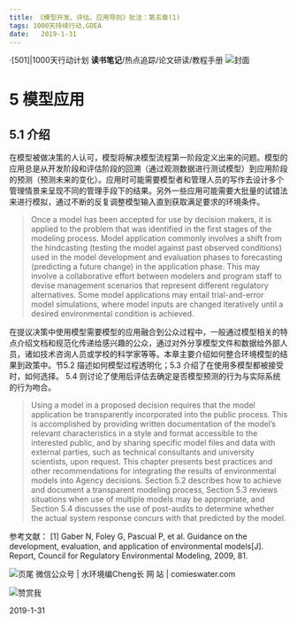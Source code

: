 ```yaml
---
title: 《模型开发、评估、应用导则》批注：第五章(1)
tags: 1000天持续行动,GDEA
date:   2019-1-31
---
```

·[501]|1000天行动计划
**读书笔记**/热点追踪/论文研读/教程手册
![封面](http://comieswater-1254012817.cossh.myqcloud.com/comieswater/1534259099598.png)

# 5 模型应用

## 5.1 介绍

在模型被做决策的人认可，模型将解决模型流程第一阶段定义出来的问题。模型的应用总是从开发阶段和评估阶段的回溯（通过观测数据进行测试模型）到应用阶段的预测（预测未来的变化）。应用时可能需要模型者和管理人员的写作去设计多个管理情景来呈现不同的管理手段下的结果。另外一些应用可能需要大批量的试错法来进行模拟，通过不断的反复调整模型输入直到获取满足要求的环境条件。

>Once a model has been accepted for use by decision makers, it is applied to the problem that was identified in the first stages of the modeling process. Model application commonly involves a shift from the hindcasting (testing the model against past observed conditions) used in the model development and evaluation phases to forecasting (predicting a future change) in the application phase. This may involve a collaborative effort between modelers and program staff to devise management scenarios that represent different regulatory alternatives. Some model applications may entail trial-and-error model simulations, where model inputs are changed iteratively until a desired environmental condition is achieved.

在提议决策中使用模型需要模型的应用融合到公众过程中，一般通过模型相关的特点介绍文档和规范化传递给感兴趣的公众，通过对外分享模型文件和数据给外部人员，诸如技术咨询人员或学校的科学家等等。本章主要介绍如何整合环境模型的结果到政策中。节5.2 描述如何模型过程透明化；5.3 介绍了在使用多模型都被接受时，如何选择。 5.4 则讨论了使用后评估去确定是否模型预测的行为与实际系统的行为吻合。

>Using a model in a proposed decision requires that the model application be transparently incorporated into the public process. This is accomplished by providing written documentation of the model’s relevant characteristics in a style and format accessible to the interested public, and by sharing specific model files and data with external parties, such as technical consultants and university scientists, upon request. This chapter presents best practices and other recommendations for integrating the results of environmental models into Agency decisions. Section 5.2 describes how to achieve and document a transparent modeling process, Section 5.3 reviews situations when use of multiple models may be appropriate, and Section 5.4 discusses the use of post-audits to determine whether the actual system response concurs with that predicted by the model.


参考文献：
[1] Gaber N, Foley G, Pascual P, et al. Guidance on the development, evaluation, and application of environmental models[J]. Report, Council for Regulatory Environmental Modeling, 2009, 81.


![页尾](http://comieswater-1254012817.cossh.myqcloud.com/页尾识别new-2017-09-22.png)
微信公众号 | 水环境编Cheng长
网          站 | comieswater.com


![赞赏我](http://comieswater-1254012817.cossh.myqcloud.com/IMG_3077.JPG)

2019-1-31


